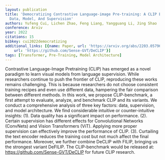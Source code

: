 ```yaml
---
layout: publication
title: 'Democratizing Contrastive Language-image Pre-training: A CLIP Benchmark Of
  Data, Model, And Supervision'
authors: Yufeng Cui, Lichen Zhao, Feng Liang, Yangguang Li, Jing Shao
conference: Arxiv
year: 2022
citations: 15
bibkey: cui2022democratizing
additional_links: [{name: Paper, url: 'https://arxiv.org/abs/2203.05796'}, {name: Code,
    url: 'https://github.com/Sense-GVT/DeCLIP'}]
tags: [Transformer, Pre-Training, Model Architecture]
---
```

Contrastive Language-Image Pretraining (CLIP) has emerged as a novel paradigm
to learn visual models from language supervision. While researchers continue to
push the frontier of CLIP, reproducing these works remains challenging. This is
because researchers do not choose consistent training recipes and even use
different data, hampering the fair comparison between different methods. In
this work, we propose CLIP-benchmark, a first attempt to evaluate, analyze, and
benchmark CLIP and its variants. We conduct a comprehensive analysis of three
key factors: data, supervision, and model architecture. We find considerable
intuitive or counter-intuitive insights: (1). Data quality has a significant
impact on performance. (2). Certain supervision has different effects for
Convolutional Networks (ConvNets) and Vision Transformers (ViT). Applying more
proper supervision can effectively improve the performance of CLIP. (3).
Curtailing the text encoder reduces the training cost but not much affect the
final performance. Moreover, we further combine DeCLIP with FILIP, bringing us
the strongest variant DeFILIP. The CLIP-benchmark would be released at:
https://github.com/Sense-GVT/DeCLIP for future CLIP research.